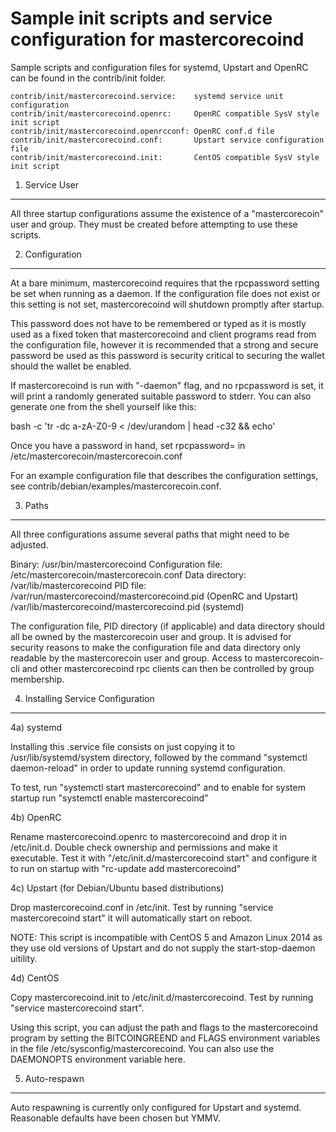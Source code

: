 Sample init scripts and service configuration for mastercorecoind
==========================================================

Sample scripts and configuration files for systemd, Upstart and OpenRC
can be found in the contrib/init folder.

    contrib/init/mastercorecoind.service:    systemd service unit configuration
    contrib/init/mastercorecoind.openrc:     OpenRC compatible SysV style init script
    contrib/init/mastercorecoind.openrcconf: OpenRC conf.d file
    contrib/init/mastercorecoind.conf:       Upstart service configuration file
    contrib/init/mastercorecoind.init:       CentOS compatible SysV style init script

1. Service User
---------------------------------

All three startup configurations assume the existence of a "mastercorecoin" user
and group.  They must be created before attempting to use these scripts.

2. Configuration
---------------------------------

At a bare minimum, mastercorecoind requires that the rpcpassword setting be set
when running as a daemon.  If the configuration file does not exist or this
setting is not set, mastercorecoind will shutdown promptly after startup.

This password does not have to be remembered or typed as it is mostly used
as a fixed token that mastercorecoind and client programs read from the configuration
file, however it is recommended that a strong and secure password be used
as this password is security critical to securing the wallet should the
wallet be enabled.

If mastercorecoind is run with "-daemon" flag, and no rpcpassword is set, it will
print a randomly generated suitable password to stderr.  You can also
generate one from the shell yourself like this:

bash -c 'tr -dc a-zA-Z0-9 < /dev/urandom | head -c32 && echo'

Once you have a password in hand, set rpcpassword= in /etc/mastercorecoin/mastercorecoin.conf

For an example configuration file that describes the configuration settings,
see contrib/debian/examples/mastercorecoin.conf.

3. Paths
---------------------------------

All three configurations assume several paths that might need to be adjusted.

Binary:              /usr/bin/mastercorecoind
Configuration file:  /etc/mastercorecoin/mastercorecoin.conf
Data directory:      /var/lib/mastercorecoind
PID file:            /var/run/mastercorecoind/mastercorecoind.pid (OpenRC and Upstart)
                     /var/lib/mastercorecoind/mastercorecoind.pid (systemd)

The configuration file, PID directory (if applicable) and data directory
should all be owned by the mastercorecoin user and group.  It is advised for security
reasons to make the configuration file and data directory only readable by the
mastercorecoin user and group.  Access to mastercorecoin-cli and other mastercorecoind rpc clients
can then be controlled by group membership.

4. Installing Service Configuration
-----------------------------------

4a) systemd

Installing this .service file consists on just copying it to
/usr/lib/systemd/system directory, followed by the command
"systemctl daemon-reload" in order to update running systemd configuration.

To test, run "systemctl start mastercorecoind" and to enable for system startup run
"systemctl enable mastercorecoind"

4b) OpenRC

Rename mastercorecoind.openrc to mastercorecoind and drop it in /etc/init.d.  Double
check ownership and permissions and make it executable.  Test it with
"/etc/init.d/mastercorecoind start" and configure it to run on startup with
"rc-update add mastercorecoind"

4c) Upstart (for Debian/Ubuntu based distributions)

Drop mastercorecoind.conf in /etc/init.  Test by running "service mastercorecoind start"
it will automatically start on reboot.

NOTE: This script is incompatible with CentOS 5 and Amazon Linux 2014 as they
use old versions of Upstart and do not supply the start-stop-daemon uitility.

4d) CentOS

Copy mastercorecoind.init to /etc/init.d/mastercorecoind. Test by running "service mastercorecoind start".

Using this script, you can adjust the path and flags to the mastercorecoind program by
setting the BITCOINGREEND and FLAGS environment variables in the file
/etc/sysconfig/mastercorecoind. You can also use the DAEMONOPTS environment variable here.

5. Auto-respawn
-----------------------------------

Auto respawning is currently only configured for Upstart and systemd.
Reasonable defaults have been chosen but YMMV.

